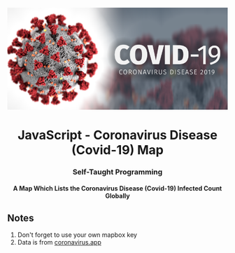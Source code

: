 <h1 align="center">
<br>
  <img src="img/covid-19-image.png" width="600">
  <br>
    <br>
  JavaScript - Coronavirus Disease (Covid-19) Map
  <br>
</h1>

<h3 align="center">Self-Taught Programming</h3>

<h4 align="center">A Map Which Lists the Coronavirus Disease (Covid-19) Infected Count Globally</h4>

## Notes
1. Don't forget to use your own mapbox key
2. Data is from [coronavirus.app](https://coronavirus.app)
